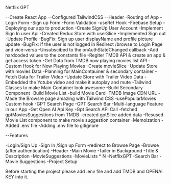 Netflix GPT

--Create React App
--Configured TailwindCSS
--Header
-Routing of App
-Login Form
-Sign up Form
-Form Validation
-useRef Hook
-Firebase Setup
-Deploying our app to production
-Create SignUp User Account
-Implement Sign In user Api
-Created Redux Store with userSlice
-Implemented Sign out
-Update Profile
-BugFix: Sign up user displayName and profile picture update
-BugFix: if the user is not logged in Redirect /browse to Login Page and vice-versa
-Unsubscibed to the onAuthStateChanged callback
-Add hardcoded values to the constants file
-Regiter TMDB API & create an app & get access token
-Get Data from TMDB now playing movies list API
-Custom Hook for Now Playing Movies
-Create movieSlice
-Update Store with movies Data
-Planning for MainContauiner & secondary container
-Fetch Data for Trailer Video
-Update Store with Trailer Video Data
-Embedded the Yotube video and make it autoplay and mute
-Tailwind Classes to make Main Container look awesome
-Build Secondary Component
-Build Movie List
-build Movie Card
-TMDB Image CDN URL
-Made the Browsre page amazing with Tailwind CSS
-usePopularMovies Custom hook
-GPT Search Page
-GPT Search Bar
-Multi-language Feature in our App
-Get Open AI Api Key
-Gpt Search API Call
-fetched gptMoviesSuggestions from TMDB
-created gptSlice added data
-Resused Movie List component to make movie suggestion container
-Memoization
-Added .env file
-Adding .env file to gitignore

--Features

-Login/Sign Up
-Sign In /Sign up Form
-redirect to Browse Page
-Browse (after authentication)
-Header
-Main Movie
-Tailer in Background
-Title & Description
-MovieSuggestions
-MovieLists * N
-NetflixGPT
-Search Bar
-Movie Suggestions
-Project Setup


Before starting the project please add .env file and add TMDB and OPENAI KEY into it.
